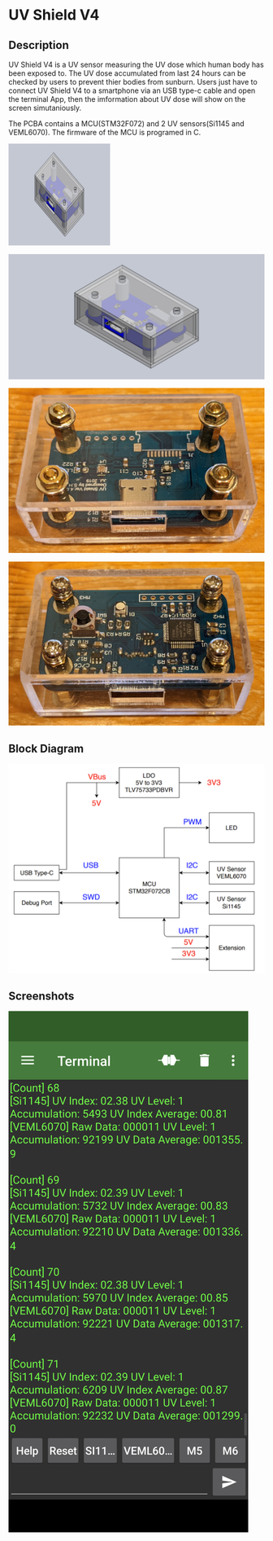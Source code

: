 # UV Shield V4

## Description
UV Shield V4 is a UV sensor measuring the UV dose which human body has been exposed to.
The UV dose accumulated from last 24 hours can be checked by users to prevent thier bodies from sunburn.
Users just have to connect UV Shield V4 to a smartphone via an USB type-c cable and open the terminal App, then the imformation about UV dose will show on the screen simutaniously.
  
  
The PCBA contains a MCU(STM32F072) and 2 UV sensors(Si1145 and VEML6070). The firmware of the MCU is programed in C.
  
  <img src="https://github.com/foreveryang1993/UV_Shield_V4/blob/main/Readme/Assembly.JPG" width="200" height="200" alt="微信小程式"/><br/>
  
![](https://github.com/foreveryang1993/UV_Shield_V4/blob/main/Readme/Assembly.JPG)
  
    
![](https://github.com/foreveryang1993/UV_Shield_V4/blob/main/Readme/UV%20Shield%20V4_Top.jpg)
  
  
![](https://github.com/foreveryang1993/UV_Shield_V4/blob/main/Readme/UV%20Shield%20V4_Bottom.jpg)
  
  
## Block Diagram
![](https://github.com/foreveryang1993/UV_Shield_V4/blob/main/Readme/Block%20Diagram.png)
  
  
## Screenshots
  
  

![](https://github.com/foreveryang1993/UV_Shield_V4/blob/main/Readme/Screenshot.png)
